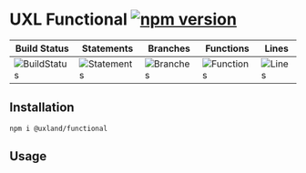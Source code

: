 # UXL Functional [![npm version](https://badge.fury.io/js/%40uxland%2Ffunctional.svg)](https://badge.fury.io/js/%40uxland%2Ffunctional)

| Build Status                                    | Statements                                    | Branches                                  | Functions                                   | Lines                               |
| ----------------------------------------------- | --------------------------------------------- | ----------------------------------------- | ------------------------------------------- | ----------------------------------- |
| ![BuildStatus](#buildstatus# 'Building Status') | ![Statements](#statements# 'Make me better!') | ![Branches](#branches# 'Make me better!') | ![Functions](#functions# 'Make me better!') | ![Lines](#lines# 'Make me better!') |

## Installation

`npm i @uxland/functional`

## Usage
